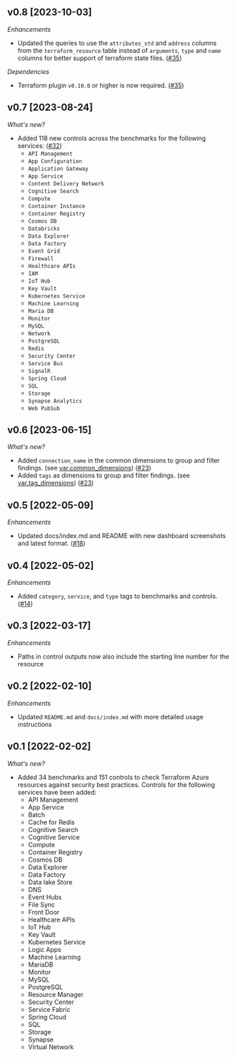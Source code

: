 ## v0.8 [2023-10-03]

_Enhancements_

- Updated the queries to use the `attributes_std` and `address` columns from the `terraform_resource` table instead of `arguments`, `type` and `name` columns for better support of terraform state files. ([#35](https://github.com/turbot/steampipe-mod-terraform-azure-compliance/pull/35))

_Dependencies_

- Terraform plugin `v0.10.0` or higher is now required. ([#35](https://github.com/turbot/steampipe-mod-terraform-azure-compliance/pull/35))

## v0.7 [2023-08-24]

_What's new?_

- Added 118 new controls across the benchmarks for the following services: ([#32](https://github.com/turbot/steampipe-mod-terraform-azure-compliance/pull/32))
  - `API Management`
  - `App Configuration`
  - `Application Gateway`
  - `App Service`
  - `Content Delivery Network`
  - `Cognitive Search`
  - `Compute`
  - `Container Instance`
  - `Container Registry`
  - `Cosmos DB`
  - `Databricks`
  - `Data Explorer`
  - `Data Factory`
  - `Event Grid`
  - `Firewall`
  - `Healthcare APIs`
  - `IAM`
  - `IoT Hub`
  - `Key Vault`
  - `Kubernetes Service`
  - `Machine Learning`
  - `Maria DB`
  - `Monitor`
  - `MySQL`
  - `Network`
  - `PostgreSQL`
  - `Redis`
  - `Security Center`
  - `Service Bus`
  - `SignalR`
  - `Spring Cloud`
  - `SQL`
  - `Storage`
  - `Synapse Analytics`
  - `Web PubSub`

## v0.6 [2023-06-15]

_What's new?_

- Added `connection_name` in the common dimensions to group and filter findings. (see [var.common_dimensions](https://hub.steampipe.io/mods/turbot/terraform_azure_compliance/variables)) ([#23](https://github.com/turbot/steampipe-mod-terraform-azure-compliance/pull/23))
- Added `tags` as dimensions to group and filter findings. (see [var.tag_dimensions](https://hub.steampipe.io/mods/turbot/terraform_azure_compliance/variables)) ([#23](https://github.com/turbot/steampipe-mod-terraform-azure-compliance/pull/23))

## v0.5 [2022-05-09]

_Enhancements_

- Updated docs/index.md and README with new dashboard screenshots and latest format. ([#18](https://github.com/turbot/steampipe-mod-terraform-azure-compliance/pull/18))

## v0.4 [2022-05-02]

_Enhancements_

- Added `category`, `service`, and `type` tags to benchmarks and controls. ([#14](https://github.com/turbot/steampipe-mod-terraform-azure-compliance/pull/14))

## v0.3 [2022-03-17]

_Enhancements_

- Paths in control outputs now also include the starting line number for the resource

## v0.2 [2022-02-10]

_Enhancements_

- Updated `README.md` and `docs/index.md` with more detailed usage instructions

## v0.1 [2022-02-02]

_What's new?_

- Added 34 benchmarks and 151 controls to check Terraform Azure resources against security best practices. Controls for the following services have been added:
  - API Management
  - App Service
  - Batch
  - Cache for Redis
  - Cognitive Search
  - Cognitive Service
  - Compute
  - Container Registry
  - Cosmos DB
  - Data Explorer
  - Data Factory
  - Data lake Store
  - DNS
  - Event Hubs
  - File Sync
  - Front Door
  - Healthcare APIs
  - IoT Hub
  - Key Vault
  - Kubernetes Service
  - Logic Apps
  - Machine Learning
  - MariaDB
  - Monitor
  - MySQL
  - PostgreSQL
  - Resource Manager
  - Security Center
  - Service Fabric
  - Spring Cloud
  - SQL
  - Storage
  - Synapse
  - Virtual Network
